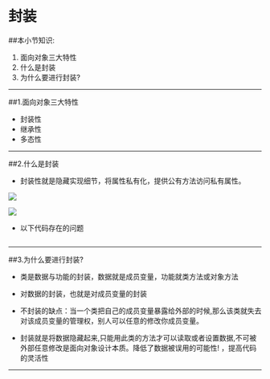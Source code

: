 # 封装
##本小节知识:
1. 面向对象三大特性
2. 什么是封装
3. 为什么要进行封装?

---

##1.面向对象三大特性
- 封装性
- 继承性
- 多态性

---


##2.什么是封装
- 封装性就是隐藏实现细节，将属性私有化，提供公有方法访问私有属性。

![](http://7xj0kx.com1.z0.glb.clouddn.com/01300000241358127703362578572.jpg)

![](http://7xj0kx.com1.z0.glb.clouddn.com/163157537.jpg)

- 以下代码存在的问题
```
```


---

##3.为什么要进行封装?
- 类是数据与功能的封装，数据就是成员变量，功能就类方法或对象方法

- 对数据的封装，也就是对成员变量的封装

- 不封装的缺点：当一个类把自己的成员变量暴露给外部的时候,那么该类就失去对该成员变量的管理权，别人可以任意的修改你成员变量。

- 封装就是将数据隐藏起来,只能用此类的方法才可以读取或者设置数据,不可被外部任意修改是面向对象设计本质。降低了数据被误用的可能性! ，提高代码的灵活性

---
